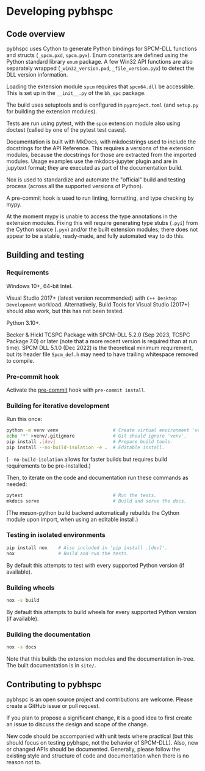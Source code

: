 <!--
This file is part of pybhspc
Copyright 2024-2025 Board of Regents of the University of Wisconsin System
SPDX-License-Identifier: MIT
-->

# Developing pybhspc

## Code overview

pybhspc uses Cython to generate Python bindings for SPCM-DLL functions and
structs (`_spcm.pxd`, `spcm.pyx`). Enum constants are defined using the Python
standard library `enum` package. A few Win32 API functions are also separately
wrapped (`_win32_version.pxd`, `_file_version.pyx`) to detect the DLL version
information.

Loading the extension module `spcm` requires that `spcm64.dll` be accessible.
This is set up in the `__init__.py` of the `bh_spc` package.

The build uses setuptools and is configured in `pyproject.toml` (and `setup.py`
for building the extension modules).

Tests are run using pytest, with the `spcm` extension module also using doctest
(called by one of the pytest test cases).

Documentation is built with MkDocs, with mkdocstrings used to include the
docstrings for the API Reference. This requires a versions of the extension
modules, because the docstrings for those are extracted from the imported
modules. Usage examples use the mkdocs-jupyter plugin and are in jupytext
format; they are executed as part of the documentation build.

Nox is used to standardize and automate the "official" build and testing
process (across all the supported versions of Python).

A pre-commit hook is used to run linting, formatting, and type checking by
mypy.

At the moment mypy is unable to access the type annotations in the extension
modules. Fixing this will require generating type stubs (`.pyi`) from the
Cython source (`.pyx`) and/or the built extension modules; there does not
appear to be a stable, ready-made, and fully automated way to do this.

## Building and testing

### Requirements

Windows 10+, 64-bit Intel.

Visual Studio 2017+ (latest version recommended) with `C++ Desktop Development`
workload. Alternatively, Build Tools for Visual Studio (2017+) should also
work, but this has not been tested.

Python 3.10+.

Becker & Hickl TCSPC Package with SPCM-DLL 5.2.0 (Sep 2023, TCSPC Package 7.0)
or later (note that a more recent version is required than at run time). SPCM
DLL 5.1.0 (Dec 2022) is the theoretical minimum requirement, but its header
file `Spcm_def.h` may need to have trailing whitespace removed to compile.

### Pre-commit hook

Activate the [pre-commit](https://pre-commit.com/) hook with `pre-commit
install`.

### Building for iterative development

Run this once:

```sh
python -m venv venv                    # Create virtual environment 'venv'.
echo '*' >venv/.gitignore              # Git should ignore 'venv'.
pip install .[dev]                     # Prepare build tools.
pip install --no-build-isolation -e .  # Editable install.
```

(`--no-build-isolation` allows for faster builds but requires build
requirements to be pre-installed.)

Then, to iterate on the code and documentation run these commands as needed:

```sh
pytest                                 # Run the tests.
mkdocs serve                           # Build and serve the docs.
```

(The meson-python build backend automatically rebuilds the Cython module upon
import, when using an editable install.)

### Testing in isolated environments

```sh
pip install nox    # Also included in 'pip install .[dev]'.
nox                # Build and run the tests.
```

By default this attempts to test with every supported Python version (if
available).

### Building wheels

```sh
nox -s build
```

By default this attempts to build wheels for every supported Python version (if
available).

### Building the documentation

```sh
nox -s docs
```

Note that this builds the extension modules and the documentation in-tree.
The built documentation is in `site/`.

## Contributing to pybhspc

pybhspc is an open source project and contributions are welcome. Please create
a GitHub issue or pull request.

If you plan to propose a significant change, it is a good idea to first create
an issue to discuss the design and scope of the change.

New code should be accompanied with unit tests where practical (but this should
focus on testing pybhspc, not the behavior of SPCM-DLL). Also, new or changed
APIs should be documented. Generally, please follow the existing style and
structure of code and documentation when there is no reason not to.
